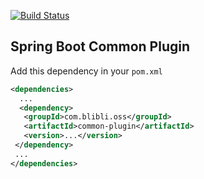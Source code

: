 [![Build Status](https://travis-ci.org/bliblidotcom/common-plugin.svg?branch=master)](https://travis-ci.org/bliblidotcom/common-plugin)

Spring Boot Common Plugin
--------------------------

Add this dependency in your ```pom.xml```

```xml
<dependencies>
  ...
  <dependency>
   <groupId>com.blibli.oss</groupId>
   <artifactId>common-plugin</artifactId>
   <version>...</version>
 </dependency>
 ...
</dependencies>
```

